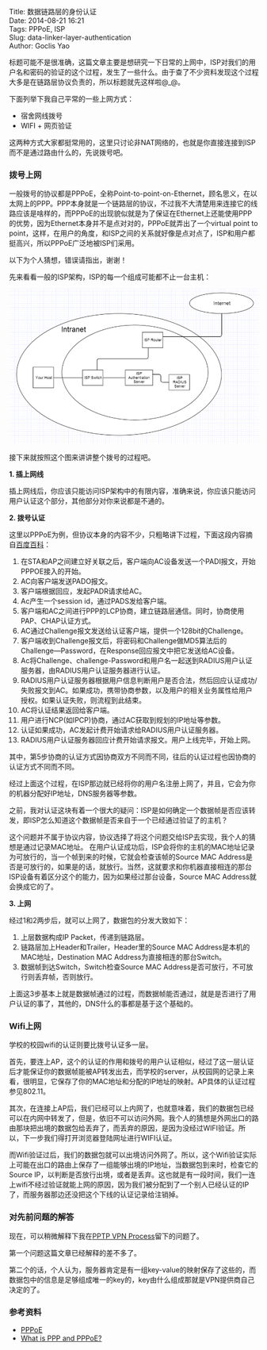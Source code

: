 Title: 数据链路层的身份认证  
Date: 2014-08-21 16:21  
Tags: PPPoE, ISP    
Slug: data-linker-layer-authentication    
Author: Goclis Yao     

标题可能不是很准确，这篇文章主要是想研究一下日常的上网中，ISP对我们的用户名和密码的验证的这个过程，发生了一些什么。由于查了不少资料发现这个过程大多是在链路层协议负责的，所以标题就先这样啦@_@。

下面列举下我自己平常的一些上网方式：

 - 宿舍网线拨号
 - WIFI + 网页验证

这两种方式大家都挺常用的，这里只讨论非NAT网络的，也就是你直接连接到ISP而不是通过路由什么的，先说拨号吧。

### 拨号上网
一般拨号的协议都是PPPoE，全称Point-to-point-on-Ethernet，顾名思义，在以太网上的PPP。PPP本身就是一个链路层的协议，不过我不大清楚用来连接它的线路应该是啥样的，而PPPoE的出现貌似就是为了保证在Ethernet上还能使用PPP的优势，因为Ethernet本身并不是点对对的，PPPoE就弄出了一个virtual point to point，这样，在用户的角度，和ISP之间的关系就好像是点对点了，ISP和用户都挺高兴，所以PPPoE广泛地被ISP们采用。

以下为个人猜想，错误请指出，谢谢！

先来看看一般的ISP架构，ISP的每一个组成可能都不止一台主机：

![isp-architecture](../images/isp-architecture.png)

接下来就按照这个图来讲讲整个拨号的过程吧。

__1. 插上网线__

插上网线后，你应该只能访问ISP架构中的有限内容，准确来说，你应该只能访问用户认证这个部分，其他部分对你来说都是不通的。

__2. 拨号认证__

这里以PPPoE为例，但协议本身的内容不少，只粗略讲下过程，下面这段内容摘自[百度百科][1]：

1. 在STA和AP之间建立好关联之后，客户端向AC设备发送一个PADI报文，开始PPPOE接入的开始。
2. AC向客户端发送PADO报文。
3. 客户端根据回应，发起PADR请求给AC。
4. Ac产生一个session id，通过PADS发给客户端。
5. 客户端和AC之间进行PPP的LCP协商，建立链路层通信。同时，协商使用PAP、CHAP认证方式。
6. AC通过Challenge报文发送给认证客户端，提供一个128bit的Challenge。
7. 客户端收到Challenge报文后，将密码和Challenge做MD5算法后的Challenge—Password，在Response回应报文中把它发送给AC设备。
8. Ac将Challenge、challenge-Password和用户名一起送到RADIUS用户认证服务器，由RADIUS用户认证服务器进行认证。
9. RADIUS用户认证服务器根据用户信息判断用户是否合法，然后回应认证成功/失败报文到AC。如果成功，携带协商参数，以及用户的相关业务属性给用户授权。如果认证失败，则流程到此结束。
10. AC将认证结果返回给客户端。
11. 用户进行NCP(如IPCP)协商，通过AC获取到规划的IP地址等参数。
12. 认证如果成功，AC发起计费开始请求给RADIUS用户认证服务器。
13. RADIUS用户认证服务器回应计费开始请求报文。用户上线完毕，开始上网。

其中，第5步协商的认证方式因协商双方不同而不同，往后的认证过程也因协商的认证方式不同而不同。

经过上面这个过程，在ISP那边就已经将你的用户名注册上网了，并且，它会为你的机器分配好IP地址，DNS服务器等参数。

之前，我对认证这块有着一个很大的疑问：ISP是如何确定一个数据帧是否应该转发，即ISP怎么知道这个数据帧是否来自于一个已经通过验证了的主机？

这个问题并不属于协议内容，协议选择了将这个问题交给ISP去实现，我个人的猜想是通过记录MAC地址。
在用户认证成功后，ISP会将你的主机的MAC地址记录为可放行的，当一个帧到来的时候，它就会检查该帧的Source MAC Address是否是可放行的，如果是的话，就放行。当然，这就要求和你机器直接相连的那台ISP设备有着区分这个的能力，因为如果经过那台设备，Source MAC Address就会换成它的了。

__3. 上网__

经过1和2两步后，就可以上网了，数据包的分发大致如下：

1. 上层数据构成IP Packet，传递到链路层。
2. 链路层加上Header和Trailer，Header里的Source MAC Address是本机的MAC地址，Destination MAC Address为直接相连的那台Switch。
3. 数据帧到达Switch，Switch检查Source MAC Address是否可放行，不可放行则丢弃帧，否则放行。

上面这3步基本上就是数据帧通过的过程，而数据帧能否通过，就是是否进行了用户认证的事了，其他的，DNS什么的事都是基于这个基础的。


### Wifi上网
学校的校园wifi的认证则要比拨号认证多一层。

首先，要连上AP，这个的认证的作用和拨号的用户认证相似，经过了这一层认证后才能保证你的数据帧能被AP转发出去，而学校的server，从校园网的记录上来看，很明显，它保存了你的MAC地址和分配的IP地址的映射。AP具体的认证过程参见802.11。

其次，在连接上AP后，我们已经可以上内网了，也就意味着，我们的数据包已经可以在内网中转发了，但是，依旧不可以访问外网。我个人的猜想是外网出口的路由那块把出境的数据包给丢弃了，而丢弃的原因，是因为没经过WIFI验证。所以，下一步我们得打开浏览器登陆网址进行WIFI认证。

而Wifi验证过后，我们的数据包就可以出境访问外网了。所以，这个Wifi验证实际上可能在出口的路由上保存了一组能够出境的IP地址，当数据包到来时，检查它的Source IP，以判断是否放行出境，或者是丢弃。这也就是有一段时间，我们一连上wifi不经过验证就能上网的原因，因为我们被分配到了一个别人已经认证的IP了，而服务器那边还没把这个下线的认证记录给注销掉。

### 对先前问题的解答
现在，可以稍微解释下我在[PPTP VPN Process](/posts/2014/08/19/pptp-vpn-process.html)留下的问题了。

第一个问题这篇文章已经解释的差不多了。

第二个的话，个人认为，服务器肯定是有一组key-value的映射保存了这些的，而数据包中的信息是足够组成唯一的key的，key由什么组成那就是VPN提供商自己决定的了。

### 参考资料
- [PPPoE][1]
- [What is PPP and PPPoE?][2]

[1]: http://baike.baidu.com/view/3246.htm#2_2
[2]: http://whatismyipaddress.com/ppp-pppoe

